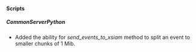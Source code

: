 
#### Scripts

##### CommonServerPython

- Added the ability for *send_events_to_xsiam* method to split an event to smaller chunks of 1 Mib.
